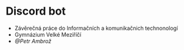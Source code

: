# Discord bot
- Závěrečná práce do Informačních a komunikačnich technonologí
- Gymnázium Velké Meziříčí
- *@Petr Ambrož*
